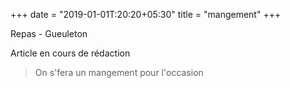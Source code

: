 +++
date = "2019-01-01T:20:20+05:30"
title = "mangement"
+++

Repas - Gueuleton
<!--more-->
Article en cours de rédaction

> On s'fera un mangement pour l'occasion
